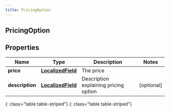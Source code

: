 ```yaml
---
title: PricingOption
---
```

## PricingOption


## Properties

| Name | Type | Description | Notes |
| ------------ | ------------- | ------------- | ------------- |
| **price** | [**LocalizedField**](LocalizedField.html) | The price |  |
| **description** | [**LocalizedField**](LocalizedField.html) | Description explaining pricing option |  [optional] |
{: class="table table-striped"}
{: class="table table-striped"}


